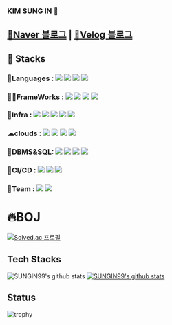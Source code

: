 ### KIM SUNG IN 👋

##  [📗Naver 블로그](https://blog.naver.com/99_insung) | [📘Velog 블로그](https://velog.io/@99_insung)
<!-- https://novlog.tistory.com/104-->
<!--
**SUNGIN99/SUNGIN99** is a ✨ _special_ ✨ repository because its `README.md` (this file) appears on your GitHub profile.

Here are some ideas to get you started:

- 🔭 I’m currently working on ...
- 🌱 I’m currently learning ...
- 👯 I’m looking to collaborate on ...
- 🤔 I’m looking for help with ...
- 💬 Ask me about ...
- 📫 How to reach me: ...
- 😄 Pronouns: ...
- ⚡ Fun fact: ...
-->
## 🎲 Stacks <!-- https://simpleicons.org/-->
### 🦕Languages : <img src="https://img.shields.io/badge/java-FC4C02.svg?&style=for-the-badge&logo=eclipse&logoColor=blue">  <img src="https://img.shields.io/badge/C-A8B9CC?style=for-the-badge&logo=C&logoColor=white"> <img src="https://img.shields.io/badge/C++-00599C?style=for-the-badge&logo=CPP&logoColor=white"> <img src="https://img.shields.io/badge/Python-3776AB?style=for-the-badge&logo=Python&logoColor=white">

### 🐱‍🐉FrameWorks : <img src="https://img.shields.io/badge/intellij idea-000000.svg?&style=for-the-badge&logo=intellijidea&logoColor=white"> <img src="https://img.shields.io/badge/Spring Boot-6DB33F?style=for-the-badge&logo=SpringBoot&logoColor=white"> <img src= "https://img.shields.io/badge/Visual Studio-5C2D91.svg?&style=for-the-badge&logo=Visual%20Studio&logoColor=white"> <img src="https://img.shields.io/badge/Android%20Studio-3DDC84.svg?&style=for-the-badge&logo=Android%20Studio&logoColor=white"> 

### 🐳Infra : <img src="https://img.shields.io/badge/Kuberentes-326CE5?&style=for-the-badge&logo=Kubernetes&logoColor=white"> <img src="https://img.shields.io/badge/EKS-FF9900?&style=for-the-badge&logo=Amazon EKS&logoColor=black"> <img src="https://img.shields.io/badge/Prometheus-E6522C?&style=for-the-badge&logo=Prometheus&logoColor=black"> <img src="https://img.shields.io/badge/Grafana-F46800?&style=for-the-badge&logo=Grafana&logoColor=black"> <img src="https://img.shields.io/badge/API Gateway-FF4F8B?&style=for-the-badge&logo=Amazon API Gateway&logoColor=black"> 

### ☁clouds : <img src="https://img.shields.io/badge/Amazon AWS-232F3E?style=for-the-badge&logo=amazonaws&logoColor=white"> <img src="https://img.shields.io/badge/Amazon Rds-527FFF?style=for-the-badge&logo=amazonrds&logoColor=white"> <img src="https://img.shields.io/badge/nginx-0009639?style=for-the-badge&logo=nginx&logoColor=white"> <img src="https://img.shields.io/badge/apache tomcat-F8DC75?style=for-the-badge&logo=apachetomcat&logoColor=black">

### 🚛DBMS&SQL: <img src="https://img.shields.io/badge/MySQL-4479A1?style=for-the-badge&logo=mysql&logoColor=white"> <img src="https://img.shields.io/badge/MSSQL-CC2927?style=for-the-badge&logo=microsoftsqlserver&logoColor=white"> <img src="https://img.shields.io/badge/DataGrip-000000?style=for-the-badge&logo=datagrip&logoColor=white"> <img src="https://img.shields.io/badge/aQueryTool-9999FF?style=for-the-badge&logo=aQueryTool&logoColor=white">

### 🍗CI/CD : <img src="https://img.shields.io/badge/Docker-2496ED?&style=for-the-badge&logo=Docker&logoColor=black"> <img src="https://img.shields.io/badge/Travis CI - 3EAAAF?&style=for-the-badge&logo=Travis CI&logoColor=black">  <img src="https://img.shields.io/badge/Terraform-844FBA?&style=for-the-badge&logo=Terraform&logoColor=black"> 

### 🎈Team : <img src="https://img.shields.io/badge/discord-5865F2.svg?&style=for-the-badge&logo=discord&logoColor=white"> <img src="https://img.shields.io/badge/notion-000000.svg?&style=for-the-badge&logo=notion&logoColor=white">

<!--https://velog.io/@cha-suyeon/github-%EA%B9%83%ED%97%88%EB%B8%8C-%EB%A6%AC%EB%93%9C%EB%AF%B8%EC%97%90%EC%84%9C-%EB%B1%83%EC%A7%80-%EB%A7%8C%EB%93%A4%EA%B8%B0 --> 
# :fire:BOJ
[![Solved.ac
프로필](http://mazassumnida.wtf/api/generate_badge?boj=99_insung)](https://solved.ac/99_insung)

## Tech Stacks
![SUNGIN99's github stats](https://github-readme-stats.vercel.app/api?username=SUNGIN99&show_icons=true)
[![SUNGIN99's github stats](https://github-readme-stats.vercel.app/api/top-langs/?username=SUNGIN99&show_icons=true&hide_border=true&title_color=004386&icon_color=004386&layout=compact)](https://github.com/SUNGIN99)

## Status
![trophy](https://github-profile-trophy.vercel.app/?username=SUNGIN99&theme=gruvbox)


